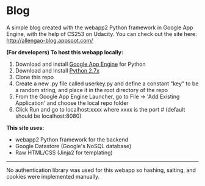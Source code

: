 Blog
====
A simple blog created with the webapp2 Python framework in Google App Engine, with the help of CS253 on Udacity. You can check out the site here: http://allengao-blog.appspot.com/

**(For developers) To host this webapp locally:**

1. Download and install [Google App Engine](https://developers.google.com/appengine/downloads) for Python
2. Download and Install [Python 2.7x](https://www.python.org/downloads/)
3. Clone this repo
4. Create a new .py file called userkey.py and define a constant "key" to be a random string, and place it in the root directory of the repo
5. From the Google App Engine Launcher, go to File -> 'Add Existing Application' and choose the local repo folder
6. Click Run and go to localhost:xxxx where xxxx is the port # (default should be localhost:8080)

**This site uses:**
- webapp2 Python framework for the backend
- Google Datastore (Google's NoSQL database)
- Raw HTML/CSS (Jinja2 for templating)
****

No authentication library was used for this webapp so hashing, salting, and cookies were implemented manually.
